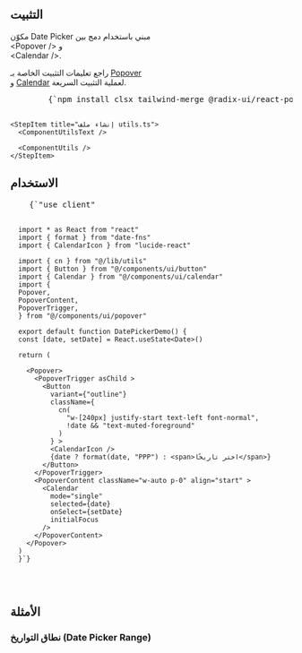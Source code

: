 <ComponentPreview name="date-picker-demo" />

## التثبيت

مكوّن <MdxBadge>Date Picker</MdxBadge> مبني باستخدام دمج بين\
<MdxBadge>\<Popover /></MdxBadge> و\
<MdxBadge>\<Calendar /></MdxBadge>.

راجع تعليمات التثبيت الخاصة بـ [Popover](https://alphabyte-labs.vercel.app/docs/components/popover)\
و [Calendar](https://alphabyte-labs.vercel.app/docs/components/calendar/) لعملية التثبيت السريعة.

<div className="not-prose px-4 md:px-0">
  <Step>
    <StepItem title="تثبيت الاعتمادات (Dependencies)">
      <Pre className="language-bash">
        {`npm install clsx tailwind-merge @radix-ui/react-popover react-day-picker@8.10.1 date-fns `}
      </Pre>
    </StepItem>

    <StepItem title="إنشاء ملف utils.ts">
      <ComponentUtilsText />

      <ComponentUtils />
    </StepItem>
  </Step>
</div>

## الاستخدام

<div className="not-prose">
  <Pre>
    {`"use client"

      import * as React from "react"
      import { format } from "date-fns"
      import { CalendarIcon } from "lucide-react"

      import { cn } from "@/lib/utils"
      import { Button } from "@/components/ui/button"
      import { Calendar } from "@/components/ui/calendar"
      import {
      Popover,
      PopoverContent,
      PopoverTrigger,
      } from "@/components/ui/popover"

      export default function DatePickerDemo() {
      const [date, setDate] = React.useState<Date>()

      return (

        <Popover>
          <PopoverTrigger asChild >
            <Button
              variant={"outline"}
              className={
                cn(
                  "w-[240px] justify-start text-left font-normal",
                  !date && "text-muted-foreground"
                )
              } >
              <CalendarIcon />
              {date ? format(date, "PPP") : <span>اختر تاريخًا</span>}
            </Button>
          </PopoverTrigger>
          <PopoverContent className="w-auto p-0" align="start" >
            <Calendar
              mode="single"
              selected={date}
              onSelect={setDate}
              initialFocus
            />
          </PopoverContent>
        </Popover>
      )
      }`}
  </Pre>
</div>

## الأمثلة

### نطاق التواريخ (Date Picker Range)

<ComponentPreview name="date-picker-demo" variant="range" />

